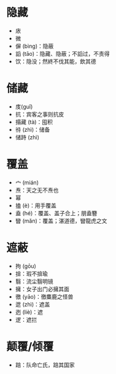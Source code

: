# 隐藏
* 庡
* 微
* 偋 (bìng)：隐蔽
* 謟 (tāo)：隐藏、隐蔽；不謟过，不责得
* 饮：隐没；然終不伐其能，飲其德
# 储藏
* 庋(guǐ)
* 抗：宾客之事则抗皮
* 搨藏 (tà)：囤积
* 㣥 (zhì)：储备
* 储跱 (zhì)
# 覆盖
* 宀 (mián)
* 焘：天之无不焘也
* 幂
* 搕 (è)：用手覆盖
* 盍 (hé)：覆盖、盖子合上；朋盍簪
* 矕 (mǎn)：覆盖；湛道德，矕龍虎之文
# 遮蔽
* 拘 (gōu)
* 揜：瑕不揜瑜
* 翳：流尘翳明镜
* 擁：女子出门必擁其面
* 徼 (yāo)：徼麋鹿之怪兽
* 迣 (zhì)：遮盖
* 迾 (liè)：遮
* 逻：遮拦
# 颠覆/倾覆
* 踣：队命亡氏，踣其国家